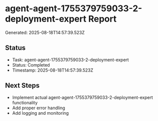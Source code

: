# agent-agent-1755379759033-2-deployment-expert Report

Generated: 2025-08-18T14:57:39.523Z

## Status
- Task: agent-agent-1755379759033-2-deployment-expert
- Status: Completed
- Timestamp: 2025-08-18T14:57:39.523Z

## Next Steps
- Implement actual agent-agent-1755379759033-2-deployment-expert functionality
- Add proper error handling
- Add logging and monitoring
